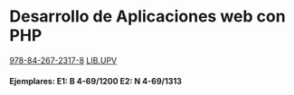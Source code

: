 # Desarrollo de Aplicaciones web con PHP
[978-84-267-2317-8](https://pictures.abebooks.com/isbn/9788426723178-es-300.jpg)
[LIB.UPV](https://polibuscador.upv.es/primo-explore/search?vid=bibupv&sortby=rank&lang=es_ES)
#### Ejemplares: E1: B 4-69/1200 E2: N 4-69/1313

